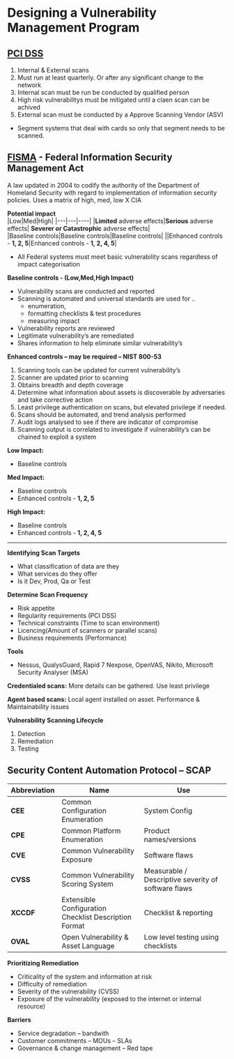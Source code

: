# Designing a Vulnerability Management Program 

## **<u>PCI DSS</u>**

1.	Internal & External scans
2.	Must run at least quarterly. Or after any significant change to the network
3.	Internal scan must be run be conducted by qualified person
4.	High risk vulnerabilitys must be mitigated until a claen scan can be achived
5.	External scan must be conducted by a Approve Scanning Vendor (ASV)

- Segment systems that deal with cards so only that segment needs to be scanned. 

## **<u>FISMA</u>** - Federal Information Security Management Act  
A law updated in 2004 to codify the authority of the Department of Homeland Security with regard to implementation of information security policies. Uses a matrix of high, med, low X CIA

**Potential impact**  
|Low|Med|High|
|---|---|----|
|**Limited** adverse effects|**Serious** adverse effects| **Severer or Catastrophic** adverse effects|  
|Baseline controls|Baseline controls|Baseline controls|
||Enhanced controls - **1, 2, 5**|Enhanced controls - **1, 2, 4, 5**|

- All Federal systems must meet basic vulnerability scans regardless of impact categorisation 

**Baseline controls - (Low,Med,High Impact)** 

- Vulnerability scans are conducted and reported
- Scanning is automated and universal standards are used for .. 
  - enumeration, 
  - formatting checklists & test procedures 
  - measuring impact
- Vulnerability reports are reviewed
- Legitimate vulnerability’s are remediated
- Shares information to help eliminate similar vulnerability’s 

**Enhanced controls – may be required – NIST 800-53**
1. Scanning tools can be updated for current vulnerability’s
2. Scanner are updated prior to scanning
3. Obtains breadth and depth coverage
4. Determine what information about assets is discoverable by adversaries and take corrective action
5. Least privilege authentication on scans, but elevated privilege if needed.
6. Scans should be automated, and trend analysis performed
7. Audit logs analysed to see if there are indicator of compromise 
8. Scanning output is correlated to investigate if vulnerability’s can be chained to exploit a system

**Low Impact:**
- Baseline controls

**Med Impact:**  
- Baseline controls
- Enhanced controls - **1, 2, 5**

**High Impact:** 
- Baseline controls
- Enhanced controls - **1, 2, 4, 5**

--------------------------------

**Identifying Scan Targets**
- What classification of data are they
- What services do they offer
- Is it Dev, Prod, Qa or Test

**Determine Scan Frequency**
- Risk appetite 
- Regularity requirements (PCI DSS)
- Technical constraints (Time to scan environment)
- Licencing(Amount of scanners or parallel  scans)
- Business requirements (Performance)

**Tools**
- Nessus, QualysGuard, Rapid 7 Nexpose, OpenVAS, Nikito, Microsoft Security Analyser (MSA) 

**Credentialed scans:** More details can be gathered. Use least privilege  

**Agent based scans:** Local agent installed on asset. Performance & Maintainability issues  

**Vulnerability Scanning Lifecycle**
1. Detection
2. Remediation
3. Testing

## **Security Content Automation Protocol – SCAP**

| Abbreviation |Name|Use|
|--------------|----|---|
|**CEE**| Common Configuration Enumeration| System Config|
|**CPE**| Common Platform Enumeration | Product names/versions|
|**CVE**| Common Vulnerability Exposure | Software flaws|
|**CVSS**| Common Vulnerability Scoring System| Measurable / Descriptive severity of software flaws|
|**XCCDF**| Extensible Configuration Checklist Description Format | Checklist & reporting|
|**OVAL**|Open Vulnerability & Asset Language | Low level testing using checklists|

**Prioritizing Remediation**
- Criticality of the system and information at risk
- Difficulty of remediation
- Severity of the vulnerability (CVSS)
- Exposure of the vulnerability (exposed to the internet or internal resource) 

**Barriers**
- Service degradation – bandwith
- Customer commitments – MOUs – SLAs
- Governance & change management – Red tape




